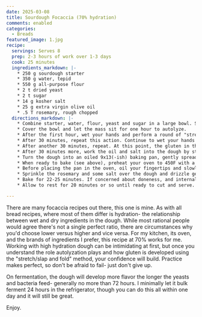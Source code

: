 ```yaml
---
date: 2025-03-08
title: Sourdough Focaccia (70% hydration)
comments: enabled
categories:
  - Breads
featured_image: 1.jpg
recipe:
  servings: Serves 8
  prep: 2-3 hours of work over 1-3 days
  cook: 25 minutes
  ingredients_markdown: |-
    * 250 g sourdough starter
    * 350 g water, tepid
    * 550 g all-purpose flour
    * 2 t dried yeast
    * 2 t sugar
    * 14 g kosher salt
    * 25 g extra virgin olive oil
    * .5 T rosemary, rough chopped
  directions_markdown: |-
    * Combine starter, water, flour, yeast and sugar in a large bowl. Stir with spoon until thoroughly combined, but do not over mix.
    * Cover the bowl and let the mass sit for one hour to autolyze.
    * After the first hour, wet your hands and perform a round of "stretch and folds" to the dough.
    * After 30 minutes, repeat this action. Continue to wet your hands in order to handle the still sticky dough.
    * After another 30 minutes, repeat. At this point, the gluten in the flour should be developed enough to handle the dough more easily.
    * After 30 minutes more, work the oil and salt into the dough by stretching and folding the dough and working the salt in as you handle it.
    * Turn the dough into an oiled 9x13(-ish) baking pan, gently spread the dough outward and cover. It will eventually settle itself into the corners.
    * When ready to bake (see above), preheat your oven to 450F with a baking stone in the center rack. Give the stone time to heat.
    * Before placing the pan in the oven, oil your fingertips and slowly press them into the dough to ensure a consistent "crumb".
    * Sprinkle the rosemary and some salt over the dough and drizzle generously with extra virgin olive oil.
    * Bake for 22-25 minutes. If concerned about doneness, and internal temperature of 195 should indicate the bread is ready.
    * Allow to rest for 20 minutes or so until ready to cut and serve.

---
```

There are many focaccia recipes out there, this one is mine. As with all bread recipes, where most of them differ is hydration- the relationship between wet and dry ingredients in the dough. While most rational people would agree there's not a single perfect ratio, there are circumstances why you'd choose lower versus higher and vice versa. For my kitchen, its oven, and the brands of ingredients I prefer, this recipe at 70% works for me. Working with high hydration dough can be intimidating at first, but once you understand the role autolyzation plays and how gluten is developed using the "stretch/slap and fold" method, your confidence will build. Practice makes perfect, so don't be afraid to fail- just don't give up.

On fermentation, the dough will develop more flavor the longer the yeasts and bacteria feed- generally no more than 72 hours. I minimally let it bulk ferment 24 hours in the refrigerator, though you can do this all within one day and it will still be great.

Enjoy.

<!-- ![Focaccia](images/2.png) -->